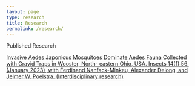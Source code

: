 ```yaml
---
layout: page
type: research
title: Research
permalink: /research/
---
```


Published Research

[Invasive Aedes Japonicus Mosquitoes Dominate Aedes Fauna Collected with Gravid Traps in Wooster, North-
eastern Ohio, USA. Insects 14(1):56. (January 2023), with Ferdinand Nanfack-Minkeu, Alexander Delong, and
Jelmer W. Poelstra. (Interdisciplinary research)](https://pubmed.ncbi.nlm.nih.gov/36661984/)
